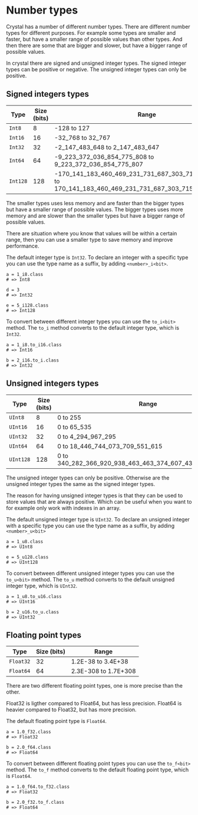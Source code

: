 # Number types

Crystal has a number of different number types.
There are different number types for different purposes.
For example some types are smaller and faster, but have a smaller range of possible values than other types.
And then there are some that are bigger and slower, but have a bigger range of possible values.

In crystal there are signed and unsigned integer types.
The signed integer types can be positive or negative.
The unsigned integer types can only be positive.

## Signed integers types

| Type     | Size (bits) | Range                                                                                                       |
| -------- | ----------- | ----------------------------------------------------------------------------------------------------------- |
| `Int8`   | 8           | -128 to 127                                                                                                 |
| `Int16`  | 16          | -32_768 to 32_767                                                                                           |
| `Int32`  | 32          | -2_147_483_648 to 2_147_483_647                                                                             |
| `Int64`  | 64          | -9_223_372_036_854_775_808 to 9_223_372_036_854_775_807                                                     |
| `Int128` | 128         | -170_141_183_460_469_231_731_687_303_715_884_105_728 to 170_141_183_460_469_231_731_687_303_715_884_105_727 |

The smaller types uses less memory and are faster than the bigger types but have a smaller range of possible values.
The bigger types uses more memory and are slower than the smaller types but have a bigger range of possible values.

There are situation where you know that values will be within a certain range, then you can use a smaller type to save memory and improve performance.

The default integer type is `Int32`.
To declare an integer with a specific type you can use the type name as a suffix, by adding `<number>_i<bit>`.

```crystal
a = 1_i8.class
# => Int8

d = 3
# => Int32

e = 5_i128.class
# => Int128
```

To convert between different integer types you can use the `to_i<bit>` method.
The `to_i` method converts to the default integer type, which is `Int32`.

```crystal
a = 1_i8.to_i16.class
# => Int16

b = 2_i16.to_i.class
# => Int32
```

## Unsigned integers types

| Type      | Size (bits) | Range                                                    |
| --------- | ----------- | -------------------------------------------------------- |
| `UInt8`   | 8           | 0 to 255                                                 |
| `UInt16`  | 16          | 0 to 65_535                                              |
| `UInt32`  | 32          | 0 to 4_294_967_295                                       |
| `UInt64`  | 64          | 0 to 18_446_744_073_709_551_615                          |
| `UInt128` | 128         | 0 to 340_282_366_920_938_463_463_374_607_431_768_211_455 |

The unsigned integer types can only be positive.
Otherwise are the unsigned integer types the same as the signed integer types.

The reason for having unsigned integer types is that they can be used to store values that are always positive.
Which can be useful when you want to for example only work with indexes in an array.

The default unsigned integer type is `UInt32`.
To declare an unsigned integer with a specific type you can use the type name as a suffix, by adding `<number>_u<bit>`

```crystal
a = 1_u8.class
# => UInt8

e = 5_u128.class
# => UInt128
```

To convert between different unsigned integer types you can use the `to_u<bit>` method.
The `to_u` method converts to the default unsigned integer type, which is `UInt32`.

```crystal
a = 1_u8.to_u16.class
# => UInt16

b = 2_u16.to_u.class
# => UInt32
```

## Floating point types

| Type      | Size (bits) | Range                |
| --------- | ----------- | -------------------- |
| `Float32` | 32          | 1.2E-38 to 3.4E+38   |
| `Float64` | 64          | 2.3E-308 to 1.7E+308 |

There are two different floating point types, one is more precise than the other.

Float32 is ligther compared to Float64, but has less precision.
Float64 is heavier compared to Float32, but has more precision.

The default floating point type is `Float64`.

```crystal
a = 1.0_f32.class
# => Float32

b = 2.0_f64.class
# => Float64
```

To convert between different floating point types you can use the `to_f<bit>` method.
The `to_f` method converts to the default floating point type, which is `Float64`.

```crystal
a = 1.0_f64.to_f32.class
# => Float32

b = 2.0_f32.to_f.class
# => Float64
```
